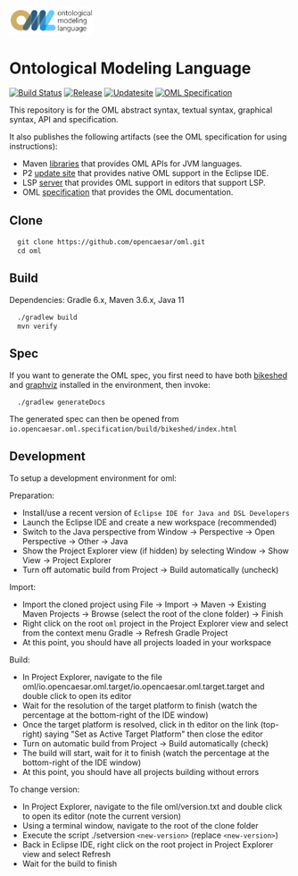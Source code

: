 <img src="io.opencaesar.oml.specification/src/main/images/oml.svg" alt="OML" width="30%" height="30%"/>

# Ontological Modeling Language

[![Build Status](https://app.travis-ci.com/opencaesar/oml.svg?branch=master)](https://app.travis-ci.com/github/opencaesar/oml)
[![Release](https://img.shields.io/github/v/release/opencaesar/oml?label=release)](https://github.com/opencaesar/oml/releases/latest)
[![Updatesite](https://img.shields.io/badge/p2-updatesite-yellow.svg?longCache=true)](https://github.com/opencaesar/oml-p2)
[![OML Specification](https://img.shields.io/badge/OML-specification-purple.svg?longCache=true)](https://opencaesar.github.io/oml/)

This repository is for the OML abstract syntax, textual syntax, graphical syntax, API and specification.

It also publishes the following artifacts (see the OML specification for using instructions):

  - Maven [libraries](https://search.maven.org/search?q=a:io.opencaesar.oml) that provides OML APIs for JVM languages.
  - P2 [update site](https://github.com/opencaesar/oml-p2) that provides native OML support in the Eclipse IDE.
  - LSP [server](https://github.com/opencaesar/oml/releases) that provides OML support in editors that support LSP.
  - OML [specification](https://opencaesar.github.io/oml/) that provides the OML documentation.

## Clone
```
  git clone https://github.com/opencaesar/oml.git
  cd oml
```

## Build

Dependencies: Gradle 6.x, Maven 3.6.x, Java 11
```
  ./gradlew build
  mvn verify
```

## Spec
If you want to generate the OML spec, you first need to have both [bikeshed](https://tabatkins.github.io/bikeshed/#install-final) and 
[graphviz](https://graphviz.org/download/) installed in the environment, then invoke:
```
  ./gradlew generateDocs
```
The generated spec can then be opened from `io.opencaesar.oml.specification/build/bikeshed/index.html`

## Development

To setup a development environment for oml:

Preparation:

- Install/use a recent version of `Eclipse IDE for Java and DSL Developers`
- Launch the Eclipse IDE and create a new workspace (recommended)
- Switch to the Java perspective from Window -> Perspective -> Open Perspective -> Other -> Java
- Show the Project Explorer view (if hidden) by selecting Window -> Show View -> Project Explorer
- Turn off automatic build from Project -> Build automatically (uncheck)

Import:

- Import the cloned project using File -> Import -> Maven -> Existing Maven Projects -> Browse (select the root of the clone folder) -> Finish
- Right click on the root `oml` project in the Project Explorer view and select from the context menu Gradle -> Refresh Gradle Project
- At this point, you should have all projects loaded in your workspace

Build:

- In Project Explorer, navigate to the file oml/io.opencaesar.oml.target/io.opencaesar.oml.target.target and double click to open its editor
- Wait for the resolution of the target platform to finish (watch the percentage at the bottom-right of the IDE window)
- Once the target platform is resolved, click in th editor on the link (top-right) saying "Set as Active Target Platform" then close the editor
- Turn on automatic build from Project -> Build automatically (check)
- The build will start, wait for it to finish (watch the percentage at the bottom-right of the IDE window)
- At this point, you should have all projects building without errors

To change version:

- In Project Explorer, navigate to the file oml/version.txt and double click to open its editor (note the current version)
- Using a terminal window, navigate to the root of the clone folder
- Execute the script ./setversion `<new-version>` (replace `<new-version>`)
- Back in Eclipse IDE, right click on the root project in Project Explorer view and select Refresh
- Wait for the build to finish